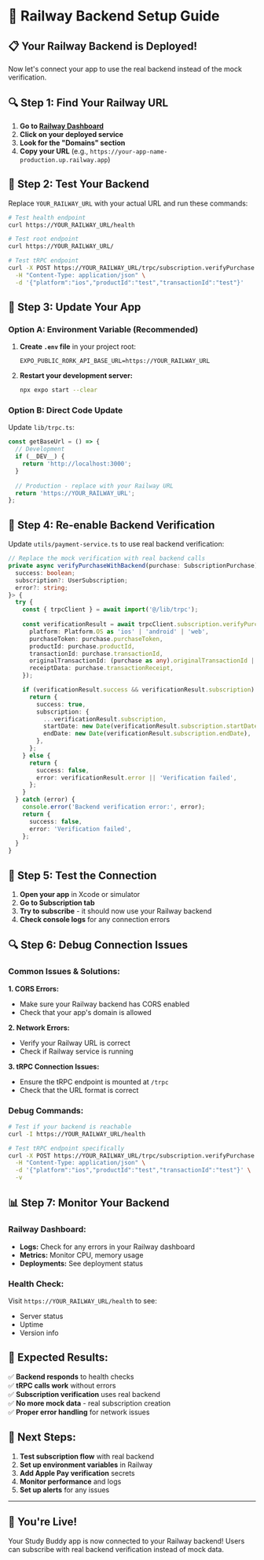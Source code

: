 # 🚂 Railway Backend Setup Guide

## 📋 **Your Railway Backend is Deployed!**

Now let's connect your app to use the real backend instead of the mock verification.

## 🔍 **Step 1: Find Your Railway URL**

1. **Go to [Railway Dashboard](https://railway.app)**
2. **Click on your deployed service**
3. **Look for the "Domains" section**
4. **Copy your URL** (e.g., `https://your-app-name-production.up.railway.app`)

## 🧪 **Step 2: Test Your Backend**

Replace `YOUR_RAILWAY_URL` with your actual URL and run these commands:

```bash
# Test health endpoint
curl https://YOUR_RAILWAY_URL/health

# Test root endpoint  
curl https://YOUR_RAILWAY_URL/

# Test tRPC endpoint
curl -X POST https://YOUR_RAILWAY_URL/trpc/subscription.verifyPurchase \
  -H "Content-Type: application/json" \
  -d '{"platform":"ios","productId":"test","transactionId":"test"}'
```

## 🔧 **Step 3: Update Your App**

### **Option A: Environment Variable (Recommended)**

1. **Create `.env` file** in your project root:
   ```env
   EXPO_PUBLIC_RORK_API_BASE_URL=https://YOUR_RAILWAY_URL
   ```

2. **Restart your development server:**
   ```bash
   npx expo start --clear
   ```

### **Option B: Direct Code Update**

Update `lib/trpc.ts`:
```typescript
const getBaseUrl = () => {
  // Development
  if (__DEV__) {
    return 'http://localhost:3000';
  }
  
  // Production - replace with your Railway URL
  return 'https://YOUR_RAILWAY_URL';
};
```

## 🔄 **Step 4: Re-enable Backend Verification**

Update `utils/payment-service.ts` to use real backend verification:

```typescript
// Replace the mock verification with real backend calls
private async verifyPurchaseWithBackend(purchase: SubscriptionPurchase): Promise<{
  success: boolean;
  subscription?: UserSubscription;
  error?: string;
}> {
  try {
    const { trpcClient } = await import('@/lib/trpc');
    
    const verificationResult = await trpcClient.subscription.verifyPurchase.mutate({
      platform: Platform.OS as 'ios' | 'android' | 'web',
      purchaseToken: purchase.purchaseToken,
      productId: purchase.productId,
      transactionId: purchase.transactionId,
      originalTransactionId: (purchase as any).originalTransactionId || purchase.transactionId,
      receiptData: purchase.transactionReceipt,
    });

    if (verificationResult.success && verificationResult.subscription) {
      return {
        success: true,
        subscription: {
          ...verificationResult.subscription,
          startDate: new Date(verificationResult.subscription.startDate),
          endDate: new Date(verificationResult.subscription.endDate),
        },
      };
    } else {
      return {
        success: false,
        error: verificationResult.error || 'Verification failed',
      };
    }
  } catch (error) {
    console.error('Backend verification error:', error);
    return {
      success: false,
      error: 'Verification failed',
    };
  }
}
```

## 🧪 **Step 5: Test the Connection**

1. **Open your app** in Xcode or simulator
2. **Go to Subscription tab**
3. **Try to subscribe** - it should now use your Railway backend
4. **Check console logs** for any connection errors

## 🔍 **Step 6: Debug Connection Issues**

### **Common Issues & Solutions:**

**1. CORS Errors:**
- Make sure your Railway backend has CORS enabled
- Check that your app's domain is allowed

**2. Network Errors:**
- Verify your Railway URL is correct
- Check if Railway service is running

**3. tRPC Connection Issues:**
- Ensure the tRPC endpoint is mounted at `/trpc`
- Check that the URL format is correct

### **Debug Commands:**

```bash
# Test if your backend is reachable
curl -I https://YOUR_RAILWAY_URL/health

# Test tRPC endpoint specifically
curl -X POST https://YOUR_RAILWAY_URL/trpc/subscription.verifyPurchase \
  -H "Content-Type: application/json" \
  -d '{"platform":"ios","productId":"test","transactionId":"test"}' \
  -v
```

## 📊 **Step 7: Monitor Your Backend**

### **Railway Dashboard:**
- **Logs:** Check for any errors in your Railway dashboard
- **Metrics:** Monitor CPU, memory usage
- **Deployments:** See deployment status

### **Health Check:**
Visit `https://YOUR_RAILWAY_URL/health` to see:
- Server status
- Uptime
- Version info

## 🎯 **Expected Results:**

✅ **Backend responds** to health checks  
✅ **tRPC calls work** without errors  
✅ **Subscription verification** uses real backend  
✅ **No more mock data** - real subscription creation  
✅ **Proper error handling** for network issues  

## 🚀 **Next Steps:**

1. **Test subscription flow** with real backend
2. **Set up environment variables** in Railway
3. **Add Apple Pay verification** secrets
4. **Monitor performance** and logs
5. **Set up alerts** for any issues

---

## 🎉 **You're Live!**

Your Study Buddy app is now connected to your Railway backend! Users can subscribe with real backend verification instead of mock data.
